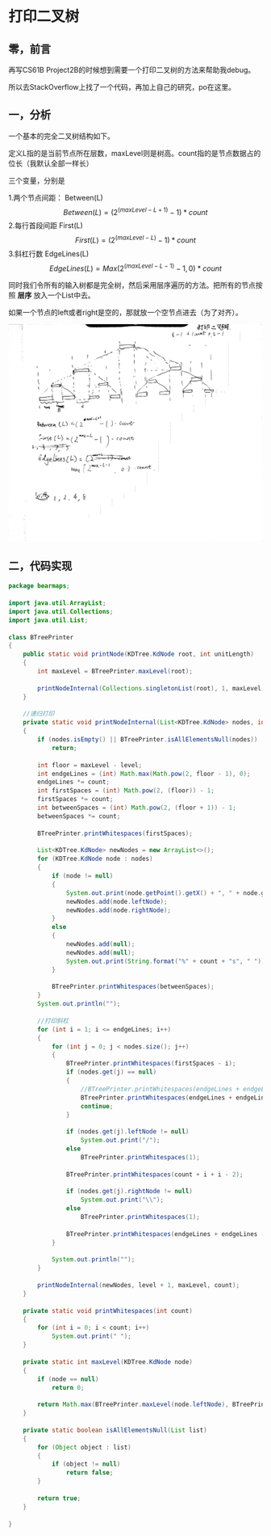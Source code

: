 # 打印二叉树

## 零，前言

再写CS61B Project2B的时候想到需要一个打印二叉树的方法来帮助我debug。

所以去StackOverflow上找了一个代码，再加上自己的研究，po在这里。

## 一，分析

一个基本的完全二叉树结构如下。

定义L指的是当前节点所在层数，maxLevel则是树高。count指的是节点数据占的位长（我默认全部一样长）

三个变量，分别是

1.两个节点间距： Between(L)
$$
Between(L) = (2^{(maxLevel - L + 1)} - 1) * count
$$
2.每行首段间距 First(L)
$$
First(L) = (2^{(maxLevel - L)} - 1) * count
$$
3.斜杠行数 EdgeLines(L)
$$
EdgeLines(L) = Max(2^{(maxLevel - L - 1)} - 1, 0) * count
$$

同时我们令所有的输入树都是完全树，然后采用层序遍历的方法。把所有的节点按照 **层序** 放入一个List中去。

如果一个节点的left或者right是空的，那就放一个空节点进去（为了对齐）。



![](https://raw.githubusercontent.com/JokerLD/Image/master/Other/%E6%89%AB%E6%8F%8F%202020%E5%B9%B42%E6%9C%8822%E6%97%A5%2017.53.jpg)



## 二，代码实现

```java
package bearmaps;

import java.util.ArrayList;
import java.util.Collections;
import java.util.List;

class BTreePrinter
{
    public static void printNode(KDTree.KdNode root, int unitLength)
    {
        int maxLevel = BTreePrinter.maxLevel(root);

        printNodeInternal(Collections.singletonList(root), 1, maxLevel, unitLength);
    }

    //递归打印
    private static void printNodeInternal(List<KDTree.KdNode> nodes, int level, int maxLevel, int count)
    {
        if (nodes.isEmpty() || BTreePrinter.isAllElementsNull(nodes))
            return;

        int floor = maxLevel - level;
        int endgeLines = (int) Math.max(Math.pow(2, floor - 1), 0);
        endgeLines *= count;
        int firstSpaces = (int) Math.pow(2, (floor)) - 1;
        firstSpaces *= count;
        int betweenSpaces = (int) Math.pow(2, (floor + 1)) - 1;
        betweenSpaces *= count;

        BTreePrinter.printWhitespaces(firstSpaces);

        List<KDTree.KdNode> newNodes = new ArrayList<>();
        for (KDTree.KdNode node : nodes)
        {
            if (node != null)
            {
                System.out.print(node.getPoint().getX() + ", " + node.getPoint().getY());
                newNodes.add(node.leftNode);
                newNodes.add(node.rightNode);
            }
            else
            {
                newNodes.add(null);
                newNodes.add(null);
                System.out.print(String.format("%" + count + "s", " "));
            }

            BTreePrinter.printWhitespaces(betweenSpaces);
        }
        System.out.println("");

        //打印斜杠
        for (int i = 1; i <= endgeLines; i++)
        {
            for (int j = 0; j < nodes.size(); j++)
            {
                BTreePrinter.printWhitespaces(firstSpaces - i);
                if (nodes.get(j) == null)
                {
                    //BTreePrinter.printWhitespaces(endgeLines + endgeLines + i + 1);
                    BTreePrinter.printWhitespaces(endgeLines + endgeLines + i + count + count);
                    continue;
                }

                if (nodes.get(j).leftNode != null)
                    System.out.print("/");
                else
                    BTreePrinter.printWhitespaces(1);

                BTreePrinter.printWhitespaces(count + i + i - 2);

                if (nodes.get(j).rightNode != null)
                    System.out.print("\\");
                else
                    BTreePrinter.printWhitespaces(1);

                BTreePrinter.printWhitespaces(endgeLines + endgeLines - i);
            }

            System.out.println("");
        }

        printNodeInternal(newNodes, level + 1, maxLevel, count);
    }

    private static void printWhitespaces(int count)
    {
        for (int i = 0; i < count; i++)
            System.out.print(" ");
    }

    private static int maxLevel(KDTree.KdNode node)
    {
        if (node == null)
            return 0;

        return Math.max(BTreePrinter.maxLevel(node.leftNode), BTreePrinter.maxLevel(node.rightNode)) + 1;
    }

    private static boolean isAllElementsNull(List list)
    {
        for (Object object : list)
        {
            if (object != null)
                return false;
        }

        return true;
    }

}

```


